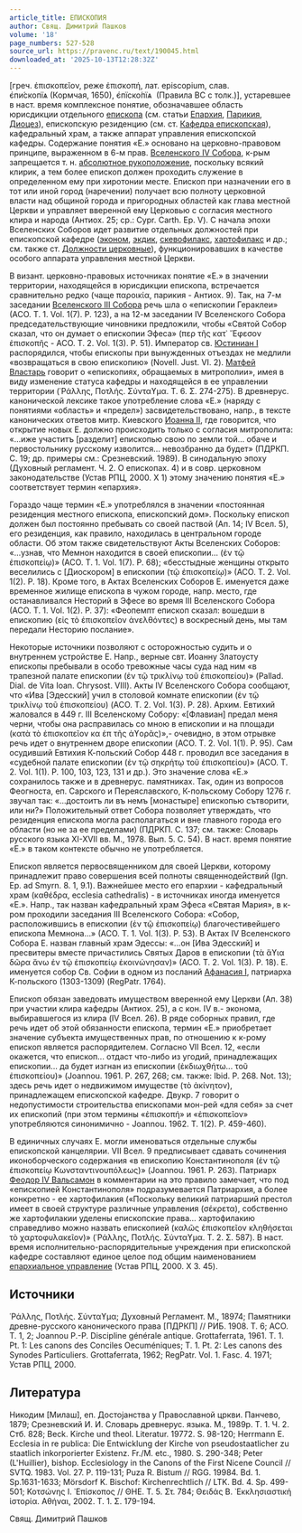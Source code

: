 ```yaml
---
article_title: ЕПИСКОПИЯ
author: Свящ. Димитрий Пашков
volume: '18'
page_numbers: 527-528
source_url: https://pravenc.ru/text/190045.html
downloaded_at: '2025-10-13T12:28:32Z'
---
```


[греч. ἐπισκοπεῖον, реже ἐπισκοπή, лат. episcopium, слав. <span class="cu">є҆пи́скопїѧ</span> (Кормчая, 1650), <span class="cu">є҆пїско́пїѧ</span>  (Правила ВС с толк.)], устаревшее в наст. время комплексное понятие, обозначавшее область юрисдикции отдельного [епископа](https://pravenc.ru/text/епископ.html) (см. статьи [Епархия](https://pravenc.ru/text/Епархия.html), [Парикия](https://pravenc.ru/text/Парикия.html), [Диоцез](https://pravenc.ru/text/Диоцез.html)), епископскую резиденцию (см. ст. [Кафедра епископская](<https://pravenc.ru/text/Кафедра епископская.html>)), кафедральный храм, а также аппарат управления епископской кафедры. Содержание понятия «Е.» основано на церковно-правовом принципе, выраженном в 6-м прав. [Вселенского IV Собора](<https://pravenc.ru/text/Вселенский IV Собор.html>), к-рым запрещается т. н. [абсолютное рукоположение](<https://pravenc.ru/text/абсолютное рукоположение.html>), поскольку всякий клирик, а тем более епископ должен проходить служение в определенном ему при хиротонии месте. Епископ при назначении его в тот или иной город (наречении) получает всю полноту церковной власти над общиной города и пригородных областей как глава местной Церкви и управляет вверенной ему Церковью с согласия местного клира и народа (Антиох. 25; ср.: Cypr. Carth. Ер. V). С начала эпохи Вселенских Соборов идет развитие отдельных должностей при епископской кафедре ([эконом](https://pravenc.ru/text/эконом.html), [экдик](https://pravenc.ru/text/экдик.html), [скевофилакс](https://pravenc.ru/text/скевофилакс.html), [хартофилакс](https://pravenc.ru/text/хартофилакс.html) и др.; см. также ст. [Должности церковные](<https://pravenc.ru/text/Должности церковные.html>)), функционировавших в качестве особого аппарата управления местной Церкви.

В визант. церковно-правовых источниках понятие «Е.» в значении территории, находящейся в юрисдикции епископа, встречается сравнительно редко (чаще παροικία, парикия - Антиох. 9). Так, на 7-м заседании [Вселенского III Собора](<https://pravenc.ru/text/Вселенского III Собора.html>) речь шла о «епископии Гераклеи» (АСО. T. 1. Vol. 1(7). P. 123), а на 12-м заседании IV Вселенского Собора председательствующие чиновники предложили, чтобы «Святой Собор сказал, что он думает о епископии Эфеса» (περ τῆς κατ᾿ ῎Εφεσον ἐπισκοπῆς - АСО. T. 2. Vol. 1(3). P. 51). Император св. [Юстиниан I](<https://pravenc.ru/text/Юстиниан I.html>) распорядился, чтобы епископы при вынужденных отъездах не медлили «возвращаться в свою епископию» (Novell. Just. VI. 2). [Матфей Властарь](<https://pravenc.ru/text/Матфей Властарь.html>) говорит о «епископиях, обращаемых в митрополии», имея в виду изменение статуса кафедры и находящейся в ее управлении территории (῾Ράλλης, Ποτλής. Σύνταϒμα. Τ. 6. Σ. 274-275). В древнерус. канонической лексике такое употребление слова «Е.» (наряду с понятиями «область» и «предел») засвидетельствовано, напр., в тексте канонических ответов митр. Киевского [Иоанна II](<https://pravenc.ru/text/Иоанн II.html>), где говорится, что открытие новых Е. должно происходить только с согласия митрополита: «...иже участитъ [разделит] епископью свою по земли той… обаче и первостольнику русскому изволится… невозбранно да будет» (ПДРКП. C. 19; др. примеры см.: Срезневский. 1989). В синодальную эпоху (Духовный регламент. Ч. 2. О епископах. 4) и в совр. церковном законодательстве (Устав РПЦ, 2000. X 1) этому значению понятия «Е.» соответствует термин «епархия».

Гораздо чаще термин «Е.» употреблялся в значении «постоянная резиденция местного епископа, епископский дом». Поскольку епископ должен был постоянно пребывать со своей паствой (Ап. 14; IV Всел. 5), его резиденция, как правило, находилась в центральном городе области. Об этом также свидетельствуют Акты Вселенских Соборов: «...узнав, что Мемнон находится в своей епископии… (ἐν τῷ ἐπισκοπείῳ)» (АСО. Т. 1. Vol. 1(7). Р. 68); «бесстыдные женщины открыто веселились с [Диоскором] в епископии (τῷ ἐπισκοπείῳ)» (АСО. T. 2. Vol. 1(2). Р. 18). Кроме того, в Актах Вселенских Соборов Е. именуется даже временное жилище епископа в чужом городе, напр. место, где останавливался Несторий в Эфесе во время III Вселенского Собора (АСО. T. 1. Vol. 1(2). Р. 37): «Феопемпт епископ сказал: вошедши в епископию (εἰς τὸ ἐπισκοπεῖον ἀνελθόντες) в воскресный день, мы там передали Несторию послание».

Некоторые источники позволяют с осторожностью судить и о внутреннем устройстве Е. Напр., верные свт. Иоанну Златоусту епископы пребывали в особо тревожные часы суда над ним «в трапезной палате епископии (ἐν τῷ τρικλίνῳ τοῦ ἐπισκοπείου)» (Pallad. Dial. de Vita Ioan. Chrysost. VIII). Акты IV Вселенского Собора сообщают, что «Ива [Эдесский] учил в столовой комнате епископии (ἐν τῷ τρικλίνῳ τοῦ ἐπισκοπείου) (ACO. T. 2. Vol. 1(3). P. 28). Архим. Евтихий жаловался в 449 г. III Вселенскому Собору: «[Флавиан] предал меня черни, чтобы она расправилась со мною в епископии и на площади (κατὰ τὸ ἐπισκοπεῖον κα ἐπ τῆς ἀϒορᾶς)»,- очевидно, в этом отрывке речь идет о внутреннем дворе епископии (ACO. T. 2. Vol. 1(1). P. 95). Сам осудивший Евтихия К-польский Собор 448 г. проводил все заседания в «судебной палате епископии (ἐν τῷ σηκρήτῳ τοῦ ἐπισκοπείου)» (ACO. T. 2. Vol. 1(1). P. 100, 103, 123, 131 и др.). Это значение слова «Е.» cохранилось также и в древнерус. памятниках. Так, один из вопросов Феогноста, еп. Сарского и Переяславского, К-польскому Собору 1276 г. звучал так: «...достоитъ ли въ немъ [монастыре] епископью сътворити, или ни?» Положительный ответ Собора позволяет утверждать, что резиденция епископа могла располагаться и вне главного города его области (но не за ее пределами) (ПДРКП. С. 137; см. также: Словарь русского языка XI-XVII вв. М., 1978. Вып. 5. С. 54). В наст. время понятие «Е.» в таком контексте обычно не употребляется.

Епископ является первосвященником для своей Церкви, которому принадлежит право совершения всей полноты священнодействий (Ign. Ep. ad Smyrn. 8. 1, 9.1). Важнейшее место его епархии - кафедральный храм (καθέδρα, ecclesia cathedralis) - в источниках иногда именуется «Е.». Напр., так назван кафедральный храм Эфеса «Святая Мария», в к-ром проходили заседания III Вселенского Собора: «Собор, расположившись в епископии (ἐν τῷ ἐπισκοπείῳ) благочестивейшего епископа Мемнона…» (АСО. Т. 1. Vol. 1(3). Р. 53). В Актах IV Вселенского Собора Е. назван главный храм Эдессы: «...он [Ива Эдесский] и пресвитеры вместе причастились Святых Даров в епископии (τὰ ἅϒια δῶρα ἄνω ἐν τῷ ἐπισκοπείῳ ἐκοινώνησαν)» (АСО. T. 2. Vol. 1(3). Р. 18). Е. именуется собор Св. Софии в одном из посланий [Афанасия I](<https://pravenc.ru/text/Афанасия I.html>), патриарха К-польского (1303-1309) (RegPatr. 1764).

Епископ обязан заведовать имуществом вверенной ему Церкви (Ап. 38) при участии клира кафедры (Антиох. 25), а с кон. IV в.- эконома, выбиравшегося из клира (IV Всел. 26). В ряде соборных правил, где речь идет об этой обязанности епископа, термин «Е.» приобретает значение субъекта имущественных прав, по отношению к к-рому епископ является распорядителем. Согласно VII Всел. 12, «если окажется, что епископ... отдаст что-либо из угодий, принадлежащих епископии... да будет изгнан из епископии (ἐκδιωχθήτω... τοῦ ἐπισκοπείου)» (Joannou. 1961. Р. 267, 268; см. также: Ibid. Р. 268. Not. 13); здесь речь идет о недвижимом имуществе (τὸ ἀκίνητον), принадлежащем епископской кафедре. Двукр. 7 говорит о недопустимости строительства епископами мон-рей «для себя» за счет их епископий (при этом термины «ἐπισκοπή» и «ἐπισκοπεῖον» употребляются синонимично - Joannou. 1962. T. 1(2). P. 459-460).

В единичных случаях Е. могли именоваться отдельные службы епископской канцелярии. VII Всел. 9 предписывает сдавать сочинения иконоборческого содержания «в епископию Константинополя (ἐν τῷ ἐπισκοπείῳ Κωνσταντινουπόλεως)» (Joannou. 1961. P. 263). Патриарх [Феодор IV Вальсамон](<https://pravenc.ru/text/Феодор IV Вальсамон.html>) в комментарии на это правило замечает, что под «епископией Константинополя» подразумевается Патриархия, а более конкретно - ее хартофилакия («Поскольку великий патриарший престол имеет в своей структуре различные управления (σέκρετα), собственно же хартофилакии уделены епископские права… хартофилакию справедливо можно назвать епископией (καλῶς ἐπισκοπεῖον κληθήσεται τὸ χαρτοφυλακεῖον)» (῾Ράλλης, Ποτλής. Σύνταϒμα. Τ. 2. Σ. 587). В наст. время исполнительно-распорядительные учреждения при епископской кафедре составляют единое целое под общим наименованием [епархиальное управление](<https://pravenc.ru/text/епархиальное управление.html>) (Устав РПЦ, 2000. X 3. 45).

## Источники

῾Ράλλης, Ποτλής. Σύνταϒμα; Духовный Регламент. М., 18974; Памятники древне-русского канонического права [ПДРКП] // РИБ. 1908. Т. 6; ACO. T. 1, 2; Joannou P.-P. Discipline générale antique. Grottaferrata, 1961. T. 1. Pt. 1: Les canons des Conciles Oecuméniques; T. 1. Pt. 2: Les canons des Synodes Particuliers. Grottaferrata, 1962; RegPatr. Vol. 1. Fasc. 4. 1971; Устав РПЦ, 2000.

## Литература

Никодим [Милаш], еп. Достоjанства у Православной цркви. Панчево, 1879; Срезневский И. И. Словарь древнерус. языка. М., 1989р. Т. 1. Ч. 2. Стб. 828; Beck. Kirche und theol. Literatur. 19772. S. 98-120; Herrmann E. Ecclesia in re publica: Die Entwicklung der Kirche von pseudostaatlicher zu staatlich inkorporierter Existenz. Fr./M. etc., 1980. S. 290-348; Peter (L'Huillier), bishop. Ecclesiology in the Canons of the First Nicene Council // SVTQ. 1983. Vol. 27. P. 119-131; Puza R. Bistum // RGG. 19984. Bd. 1. Sp.1631-1633; Mörsdorf K. Bischof: Kirchenrechtlich // LTK. Bd. 4. Sp. 499-501; Κοτσώνης Ι. ᾿Επίσκοπος // ΘΗΕ. Τ. 5. Στ. 784; Θειδάς Β. ᾿Εκκλησιαστική ἱστορία. Αθήναι, 2002. Τ. 1. Σ. 179-194.

Свящ. Димитрий Пашков

